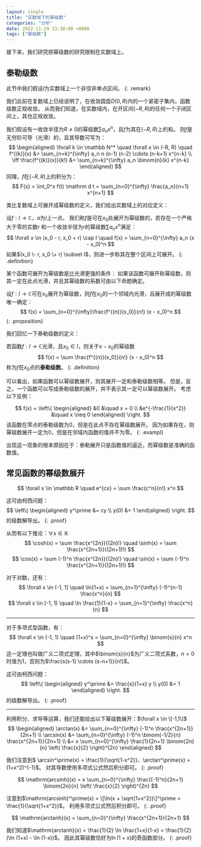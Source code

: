 ```yaml
---
layout: single
title: "实数域下的幂级数"
categories: "分析"
date: 2022-11-29 23:30:00 +0800
tags: ["幂级数"]
--- 
```


接下来，我们研究把幂级数的研究限制在实数域上。

## 泰勒级数

此节中我们假设$I$为实数域上一个非空非单点区间。
{: .remark}

我们此前在复数域上已经说明了，在收敛圆盘$D(0,R)$内的一个紧密子集内，函数级数正规收敛。
从而我们知道，在实数域内，在开区间$(-R, R)$的任何一个子闭区间上，其也正规收敛。

我们假设有一收敛半径为$R \neq 0$的幂级数$\sum a_n x^n$，且$f$为其在$(-R, R)$上的和。
则$f$是无穷阶可导（光滑）的，且其导数可写为：
$$
\begin{aligned}
\forall k \in \mathbb N^* \quad \forall x \in (-R, R) \quad
f^{(k)}(x) &= \sum_{n=k}^{\infty} a_n n (n-1) (n-2) \cdots (n-k+1) x^{n-k} \\
\iff
\frac{f^{(k)}(x)}{k!} &= \sum_{n=k}^{\infty} a_n \binom{n}{k} x^{n-k}
\end{aligned}
$$
同理，$f$在$(-R, R)$上的积分为：
$$
F(x) = \int_0^x f(t) \mathrm d t = \sum_{n=0}^{\infty} \frac{a_n}{n+1} x^{n+1}
$$

类比复数域上可展开成幂级数的定义，我们给出实数域上的对应定义：

设$f: I \to \mathbb C$，$a$为$I$上一点。
我们称$f$是可在$x_0$处展开为幂级数的，若存在一个严格大于零的实数$r$
和一个收敛半径为$r$的幂级数$\sum a_n x^n$满足：
$$
\forall x \in (x_0 - r, x_0 + r) \cap I \quad f(x) = \sum_{n=0}^{\infty} a_n (x - x_0)^n
$$
如果$(x_0 \- r, x_0 \+ r) \subset I$，则进一步称其在整个区间上可展开。
{: .definition}

某个函数可展开为幂级数是比光滑更强的条件：
如果该函数可展开称幂级数，则其一定在此点光滑，并且其幂级数的系数可由以下命题确定。

设$f: I \to \mathbb C$可在$x_0$展开为幂级数，则$f$在$x_0$的一个邻域内光滑，且展开成的幂级数唯一确定：
$$
f(x) = \sum_{n=0}^{\infty}\frac{f^{(n)}(x_0)}{n!} (x - x_0)^n
$$
{: .proposition}

我们回忆一下泰勒级数的定义：

若函数$f: I \to \mathbb C$光滑，且$x_0 \in I$，则关于$x - x_0$的幂级数
$$
f(x) = \sum \frac{f^{(n)}(x_0)}{n!} (x - x_0)^n
$$
称为$f$在$x_0$点的**泰勒级数**。
{: .definition}

可以看出，如果函数可以幂级数展开，则其展开一定和泰勒级数相等。
但是，反之，一个函数可以写成泰勒级数的展开，并不表示其一定可以幂级数展开。
考虑以下反例：

$$
f(x) = \left\{
\begin{aligned}
&0 &\quad x = 0 \\
&e^{-\frac{1}{x^2}} &\quad  x \neq 0
\end{aligned}
\right.
$$
该函数在零点的泰勒级数为0，但是在此点不存在幂级数展开。
因为如果存在，则幂级数展开一定为0，但是在邻域内函数的值并不为零。
{: .exampl}

出现这一现象的根本原因在于：泰勒展开只是函数值的逼近，而幂级数是准确的函数值。

## 常见函数的幂级数展开

$$
\forall x \in \mathbb R \quad 
e^{cx} = \sum \frac{c^n}{n!} x^n
$$

这可由柯西问题：
$$
\left\{
\begin{aligned}
y^\prime &= cy \\
y(0) &= 1
\end{aligned}
\right.
$$
的级数解导出。
{: .proof}

从而有以下推论：$\forall x \in \mathbb R$
$$
\cosh(x) = \sum \frac{x^{2n}}{(2n)!} \quad
\sinh(x) = \sum \frac{x^{2n+1}}{(2n+1)!}
$$
$$
\cos(x) = \sum (-1)^n \frac{x^{2n}}{(2n)!} \quad
\sin(x) = \sum (-1)^n \frac{x^{2n+1}}{(2n+1)!} 
$$

对于对数，还有：
$$
\forall x \in (-1, 1] \quad \ln(1+x) = \sum_{n=1}^{\infty} (-1)^{n-1} \frac{x^n}{n}
$$
$$
\forall x \in [-1, 1) \quad \ln \frac{1}{1-x} = \sum_{n=1}^{\infty} \frac{x^n}{n}
$$

---

对于多项式型函数，有：
$$
\forall x \in (-1, 1) \quad
(1+x)^s = \sum_{n=0}^{\infty} \binom{s}{n} x^n
$$
这一定理也叫做广义二项式定理，其中$\binom{s}{n}$为广义二项式系数，$n=0$时值为1，否则为$\frac{s(s-1) \cdots (s-n+1)}{n!}$。

这可由柯西问题：
$$
\left\{
\begin{aligned}
y^\prime &= \frac{s}{1+x} y \\
y(0) &= 1
\end{aligned}
\right.
$$
的级数解导出。
{: .proof}

---

利用积分、求导等运算，我们还能给出以下幂级数展开：$\forall x \in \[-1,1\]$
$$
\begin{aligned}
\arctan(x) 
&= \sum_{n=0}^{\infty} (-1)^n \frac{x^{2n+1}}{2n+1} \\
\arcsin(x) 
&= \sum_{n=0}^{\infty} (-1)^n \binom{-1/2}{n} \frac{x^{2n+1}}{2n+1} \\
&= x \sum_{n=0}^{\infty} \frac{1}{2n+1} \binom{2n}{n} \left( \frac{x}{2} \right)^{2n}  
\end{aligned}
$$

我们注意到$ \arcsin^\prime(x) = \frac{1}{\sqrt{1-x^2}}$、$\arctan^\prime(x) = (1+x^2)^{-1}$。
对其导数使用多项式公式然后积分即可。
{: .proof}

$$
\mathrm{arcsinh}(x) = x \sum_{n=0}^{\infty} \frac{(-1)^n}{2n+1} \binom{2n}{n} \left( \frac{x}{2} \right)^{2n} 
$$

注意到$\mathrm{arcsinh}^\prime(x) = \[\ln(x + \sqrt{1+x^2})\]^\prime = \frac{1}{\sqrt{1+x^2}}$。
利用多项式公式然后积分即可。
{: .proof}

$$
\mathrm{arctanh}(x) = \sum_{n=0}^{\infty} \frac{x^{2n+1}}{2n+1}
$$

我们知道$\mathrm{arctanh}(x) = \frac{1}{2} \ln \frac{1+x}{1-x} = \frac{1}{2} (\ln (1+x) - \ln (1-x))$。
因此其幂级数恰好为$\ln (1+x)$的奇函数部分。
{: .proof}
